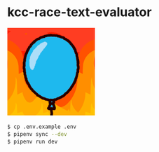 # kcc-race-text-evaluator

<img src="assets/app_icon.png" width="200px">

```bash
$ cp .env.example .env
$ pipenv sync --dev
$ pipenv run dev
```
